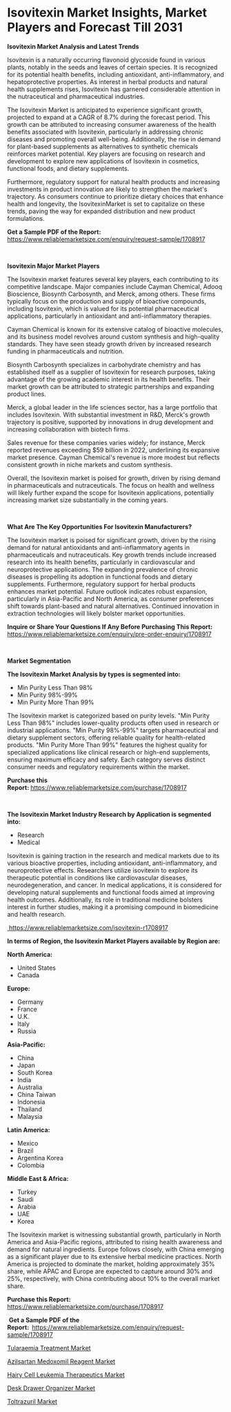 <p><h1>Isovitexin Market Insights, Market Players and Forecast Till 2031</h1></p><p><strong>Isovitexin Market Analysis and Latest Trends</strong></p>
<p><p>Isovitexin is a naturally occurring flavonoid glycoside found in various plants, notably in the seeds and leaves of certain species. It is recognized for its potential health benefits, including antioxidant, anti-inflammatory, and hepatoprotective properties. As interest in herbal products and natural health supplements rises, Isovitexin has garnered considerable attention in the nutraceutical and pharmaceutical industries.</p><p>The Isovitexin Market is anticipated to experience significant growth, projected to expand at a CAGR of 8.7% during the forecast period. This growth can be attributed to increasing consumer awareness of the health benefits associated with Isovitexin, particularly in addressing chronic diseases and promoting overall well-being. Additionally, the rise in demand for plant-based supplements as alternatives to synthetic chemicals reinforces market potential. Key players are focusing on research and development to explore new applications of Isovitexin in cosmetics, functional foods, and dietary supplements. </p><p>Furthermore, regulatory support for natural health products and increasing investments in product innovation are likely to strengthen the market's trajectory. As consumers continue to prioritize dietary choices that enhance health and longevity, the IsovitexinMarket is set to capitalize on these trends, paving the way for expanded distribution and new product formulations.</p></p>
<p><strong>Get a Sample PDF of the Report:&nbsp;</strong> <a href="https://www.reliablemarketsize.com/enquiry/request-sample/1708917?utm_campaign=1349&utm_medium=2&utm_source=Github&utm_content=ia&utm_term=21102024&utm_id=isovitexin">https://www.reliablemarketsize.com/enquiry/request-sample/1708917</a></p>
<p>&nbsp;</p>
<p><strong>Isovitexin Major Market Players</strong></p>
<p><p>The Isovitexin market features several key players, each contributing to its competitive landscape. Major companies include Cayman Chemical, Adooq Bioscience, Biosynth Carbosynth, and Merck, among others. These firms typically focus on the production and supply of bioactive compounds, including Isovitexin, which is valued for its potential pharmaceutical applications, particularly in antioxidant and anti-inflammatory therapies.</p><p>Cayman Chemical is known for its extensive catalog of bioactive molecules, and its business model revolves around custom synthesis and high-quality standards. They have seen steady growth driven by increased research funding in pharmaceuticals and nutrition.</p><p>Biosynth Carbosynth specializes in carbohydrate chemistry and has established itself as a supplier of Isovitexin for research purposes, taking advantage of the growing academic interest in its health benefits. Their market growth can be attributed to strategic partnerships and expanding product lines.</p><p>Merck, a global leader in the life sciences sector, has a large portfolio that includes Isovitexin. With substantial investment in R&D, Merck's growth trajectory is positive, supported by innovations in drug development and increasing collaboration with biotech firms.</p><p>Sales revenue for these companies varies widely; for instance, Merck reported revenues exceeding $59 billion in 2022, underlining its expansive market presence. Cayman Chemical's revenue is more modest but reflects consistent growth in niche markets and custom synthesis.</p><p>Overall, the Isovitexin market is poised for growth, driven by rising demand in pharmaceuticals and nutraceuticals. The focus on health and wellness will likely further expand the scope for Isovitexin applications, potentially increasing market size substantially in the coming years.</p></p>
<p>&nbsp;</p>
<p><strong>What Are The Key Opportunities For Isovitexin Manufacturers?</strong></p>
<p><p>The Isovitexin market is poised for significant growth, driven by the rising demand for natural antioxidants and anti-inflammatory agents in pharmaceuticals and nutraceuticals. Key growth trends include increased research into its health benefits, particularly in cardiovascular and neuroprotective applications. The expanding prevalence of chronic diseases is propelling its adoption in functional foods and dietary supplements. Furthermore, regulatory support for herbal products enhances market potential. Future outlook indicates robust expansion, particularly in Asia-Pacific and North America, as consumer preferences shift towards plant-based and natural alternatives. Continued innovation in extraction technologies will likely bolster market opportunities.</p></p>
<p><strong>Inquire or Share Your Questions If Any Before Purchasing This Report:</strong> <a href="https://www.reliablemarketsize.com/enquiry/pre-order-enquiry/1708917?utm_campaign=1349&utm_medium=2&utm_source=Github&utm_content=ia&utm_term=21102024&utm_id=isovitexin">https://www.reliablemarketsize.com/enquiry/pre-order-enquiry/1708917</a></p>
<p>&nbsp;</p>
<p><strong>Market Segmentation</strong></p>
<p><strong>The Isovitexin Market Analysis by types is segmented into:</strong></p>
<p><ul><li>Min Purity Less Than 98%</li><li>Min Purity 98%-99%</li><li>Min Purity More Than 99%</li></ul></p>
<p><p>The Isovitexin market is categorized based on purity levels. "Min Purity Less Than 98%" includes lower-quality products often used in research or industrial applications. "Min Purity 98%-99%" targets pharmaceutical and dietary supplement sectors, offering reliable quality for health-related products. "Min Purity More Than 99%" features the highest quality for specialized applications like clinical research or high-end supplements, ensuring maximum efficacy and safety. Each category serves distinct consumer needs and regulatory requirements within the market.</p></p>
<p><strong>Purchase this Report:&nbsp;</strong><a href="https://www.reliablemarketsize.com/purchase/1708917?utm_campaign=1349&utm_medium=2&utm_source=Github&utm_content=ia&utm_term=21102024&utm_id=isovitexin">https://www.reliablemarketsize.com/purchase/1708917</a></p>
<p>&nbsp;</p>
<p><strong>The Isovitexin Market Industry Research by Application is segmented into:</strong></p>
<p><ul><li>Research</li><li>Medical</li></ul></p>
<p><p>Isovitexin is gaining traction in the research and medical markets due to its various bioactive properties, including antioxidant, anti-inflammatory, and neuroprotective effects. Researchers utilize isovitexin to explore its therapeutic potential in conditions like cardiovascular diseases, neurodegeneration, and cancer. In medical applications, it is considered for developing natural supplements and functional foods aimed at improving health outcomes. Additionally, its role in traditional medicine bolsters interest in further studies, making it a promising compound in biomedicine and health research.</p></p>
<p><a href="https://www.reliablemarketsize.com/isovitexin-r1708917?utm_campaign=1349&utm_medium=2&utm_source=Github&utm_content=ia&utm_term=21102024&utm_id=isovitexin">&nbsp;https://www.reliablemarketsize.com/isovitexin-r1708917</a></p>
<p><strong>In terms of Region, the Isovitexin Market Players available by Region are:</strong></p>
<p>
    <p> <strong> North America: </strong>
        <ul>
            <li>United States</li>
            <li>Canada</li>
        </ul>
        </p> 
    <p> <strong> Europe: </strong>
        <ul>
            <li>Germany</li>
            <li>France</li>
            <li>U.K.</li>
            <li>Italy</li>
            <li>Russia</li>
        </ul>
        </p> 
    <p> <strong> Asia-Pacific: </strong>
        <ul>
            <li>China</li>
            <li>Japan</li>
            <li>South Korea</li>
            <li>India</li>
            <li>Australia</li>
            <li>China Taiwan</li>
            <li>Indonesia</li>
            <li>Thailand</li>
            <li>Malaysia</li>
        </ul>
        </p> 
    <p> <strong> Latin America: </strong>
        <ul>
            <li>Mexico</li>
            <li>Brazil</li>
            <li>Argentina Korea</li>
            <li>Colombia</li>
        </ul>
        </p> 
    <p> <strong> Middle East & Africa: </strong>
        <ul>
            <li>Turkey</li>
            <li>Saudi</li>
            <li>Arabia</li>
            <li>UAE</li>
            <li>Korea</li>
        </ul>
    </p>
    </p>
<p><p>The Isovitexin market is witnessing substantial growth, particularly in North America and Asia-Pacific regions, attributed to rising health awareness and demand for natural ingredients. Europe follows closely, with China emerging as a significant player due to its extensive herbal medicine practices. North America is projected to dominate the market, holding approximately 35% share, while APAC and Europe are expected to capture around 30% and 25%, respectively, with China contributing about 10% to the overall market share.</p></p>
<p><strong>Purchase this Report: </strong><a href="https://www.reliablemarketsize.com/purchase/1708917?utm_campaign=1349&utm_medium=2&utm_source=Github&utm_content=ia&utm_term=21102024&utm_id=isovitexin">https://www.reliablemarketsize.com/purchase/1708917</a></p>
<p>&nbsp;<strong>Get a Sample PDF of the Report:&nbsp;&nbsp;</strong><a href="https://www.reliablemarketsize.com/enquiry/request-sample/1708917?utm_campaign=1349&utm_medium=2&utm_source=Github&utm_content=ia&utm_term=21102024&utm_id=isovitexin">https://www.reliablemarketsize.com/enquiry/request-sample/1708917</a></p>
<p><strong></strong></p>
<p><p><a href="https://www.linkedin.com/pulse/tularaemia-treatment-market-outlook-complete-industry-analysis-wdxmc?utm_campaign=1349&utm_medium=2&utm_source=Github&utm_content=ia&utm_term=21102024&utm_id=isovitexin">Tularaemia Treatment Market</a></p><p><a href="https://github.com/ashepherd82/Market-Research-Report-List-6/blob/main/azilsartan-medoxomil-reagent-market.md?utm_campaign=1349&utm_medium=2&utm_source=Github&utm_content=ia&utm_term=21102024&utm_id=isovitexin">Azilsartan Medoxomil Reagent Market</a></p><p><a href="https://www.linkedin.com/pulse/hairy-cell-leukemia-therapeutics-market-strategic-insights-8qjuc?utm_campaign=1349&utm_medium=2&utm_source=Github&utm_content=ia&utm_term=21102024&utm_id=isovitexin">Hairy Cell Leukemia Therapeutics Market</a></p><p><a href="https://issuu.com/reportprime-2/docs/desk-drawer-organizer-market-size-2_b75f4356b5758a?utm_campaign=1349&utm_medium=2&utm_source=Github&utm_content=ia&utm_term=21102024&utm_id=isovitexin">Desk Drawer Organizer Market</a></p><p><a href="https://github.com/symvarepaci/Market-Research-Report-List-1/blob/main/toltrazuril-market.md?utm_campaign=1349&utm_medium=2&utm_source=Github&utm_content=ia&utm_term=21102024&utm_id=isovitexin">Toltrazuril Market</a></p></p>